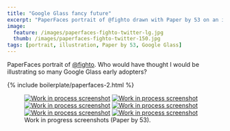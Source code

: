```yaml
---
title: "Google Glass fancy future"
excerpt: "PaperFaces portrait of @fighto drawn with Paper by 53 on an iPad."
image: 
  feature: /images/paperfaces-fighto-twitter-lg.jpg
  thumb: /images/paperfaces-fighto-twitter-150.jpg
tags: [portrait, illustration, Paper by 53, Google Glass]
---
```


PaperFaces portrait of [@fighto](http://twitter.com/fighto). Who would have thought I would be illustrating so many Google Glass early adopters?

{% include boilerplate/paperfaces-2.html %}

<figure class="half">
	<a href="{{ site.url }}/images/paperfaces-fighto-process-1-lg.jpg"><img src="{{ site.url }}/images/paperfaces-fighto-process-1-600.jpg" alt="Work in process screenshot"></a>
	<a href="{{ site.url }}/images/paperfaces-fighto-process-2-lg.jpg"><img src="{{ site.url }}/images/paperfaces-fighto-process-2-600.jpg" alt="Work in process screenshot"></a>
	<a href="{{ site.url }}/images/paperfaces-fighto-process-3-lg.jpg"><img src="{{ site.url }}/images/paperfaces-fighto-process-3-600.jpg" alt="Work in process screenshot"></a>
	<a href="{{ site.url }}/images/paperfaces-fighto-process-4-lg.jpg"><img src="{{ site.url }}/images/paperfaces-fighto-process-4-600.jpg" alt="Work in process screenshot"></a>
	<a href="{{ site.url }}/images/paperfaces-fighto-process-5-lg.jpg"><img src="{{ site.url }}/images/paperfaces-fighto-process-5-600.jpg" alt="Work in process screenshot"></a>
	<a href="{{ site.url }}/images/paperfaces-fighto-process-6-lg.jpg"><img src="{{ site.url }}/images/paperfaces-fighto-process-6-600.jpg" alt="Work in process screenshot"></a>
	<figcaption>Work in progress screenshots (Paper by 53).</figcaption>
</figure>